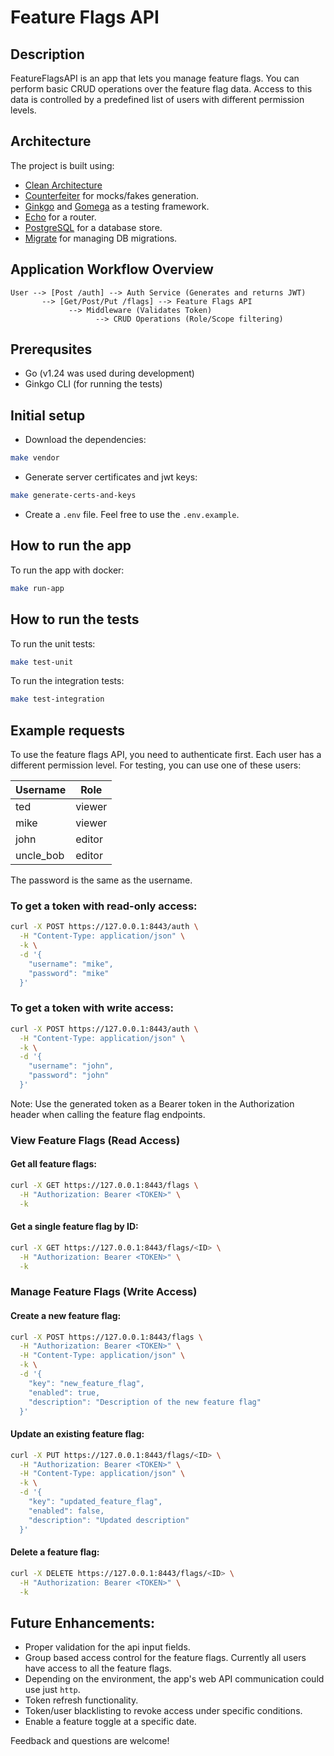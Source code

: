 # Feature Flags API

## Description
FeatureFlagsAPI is an app that lets you manage feature flags. You can perform basic CRUD operations over the feature flag data. Access to this data is controlled by a predefined list of users with different permission levels.

## Architecture
The project is built using:
- [Clean Architecture](https://blog.cleancoder.com/uncle-bob/2012/08/13/the-clean-architecture.html)
- [Counterfeiter](https://github.com/maxbrunsfeld/counterfeiter) for mocks/fakes generation.
- [Ginkgo](https://onsi.github.io/ginkgo/) and [Gomega](https://onsi.github.io/gomega/) as a testing framework. 
- [Echo](https://echo.labstack.com) for a router.
- [PostgreSQL](https://www.postgresql.org) for a database store.
- [Migrate](https://github.com/golang-migrate/migrate/) for managing DB migrations.

## Application Workflow Overview
```
User --> [Post /auth] --> Auth Service (Generates and returns JWT)
       --> [Get/Post/Put /flags] --> Feature Flags API
             --> Middleware (Validates Token)
                   --> CRUD Operations (Role/Scope filtering)
```

## Prerequsites
- Go (v1.24 was used during development)
- Ginkgo CLI (for running the tests)


## Initial setup
- Download the dependencies:
```bash
make vendor
```
- Generate server certificates and jwt keys:
```bash
make generate-certs-and-keys
```
- Create a `.env` file. Feel free to use the `.env.example`.

## How to run the app
To run the app with docker:
```bash
make run-app
```

## How to run the tests
To run the unit tests:

```bash
make test-unit
```

To run the integration tests:

```bash
make test-integration
```

## Example requests
To use the feature flags API, you need to authenticate first.
Each user has a different permission level. For testing, you can use one of these users:

| Username   | Role   |
| ---------- | ------ |
| ted        | viewer |
| mike       | viewer |
| john       | editor |
| uncle_bob  | editor |

The password is the same as the username.

### To get a token with read-only access:
```bash
curl -X POST https://127.0.0.1:8443/auth \
  -H "Content-Type: application/json" \
  -k \
  -d '{
    "username": "mike",
    "password": "mike"
  }'
```

### To get a token with write access:
```bash
curl -X POST https://127.0.0.1:8443/auth \
  -H "Content-Type: application/json" \
  -k \
  -d '{
    "username": "john",
    "password": "john"
  }'
```

Note: Use the generated token as a Bearer token in the Authorization header when calling the feature flag endpoints.

### View Feature Flags (Read Access)

#### Get all feature flags:
```bash
curl -X GET https://127.0.0.1:8443/flags \
  -H "Authorization: Bearer <TOKEN>" \
  -k
```

#### Get a single feature flag by ID:
```bash
curl -X GET https://127.0.0.1:8443/flags/<ID> \
  -H "Authorization: Bearer <TOKEN>" \
  -k
```

### Manage Feature Flags (Write Access)

#### Create a new feature flag:
```bash
curl -X POST https://127.0.0.1:8443/flags \
  -H "Authorization: Bearer <TOKEN>" \
  -H "Content-Type: application/json" \
  -k \
  -d '{
    "key": "new_feature_flag",
    "enabled": true,
    "description": "Description of the new feature flag"
  }'
```

#### Update an existing feature flag:
```bash
curl -X PUT https://127.0.0.1:8443/flags/<ID> \
  -H "Authorization: Bearer <TOKEN>" \
  -H "Content-Type: application/json" \
  -k \
  -d '{
    "key": "updated_feature_flag",
    "enabled": false,
    "description": "Updated description"
  }'
```

#### Delete a feature flag:
```bash
curl -X DELETE https://127.0.0.1:8443/flags/<ID> \
  -H "Authorization: Bearer <TOKEN>" \
  -k
```

## Future Enhancements:
- Proper validation for the api input fields.
- Group based access control for the feature flags. Currently all users have access to all the feature flags.
- Depending on the environment, the app's web API communication could use just `http`.
- Token refresh functionality.
- Token/user blacklisting to revoke access under specific conditions.
- Enable a feature toggle at a specific date.

Feedback and questions are welcome!
